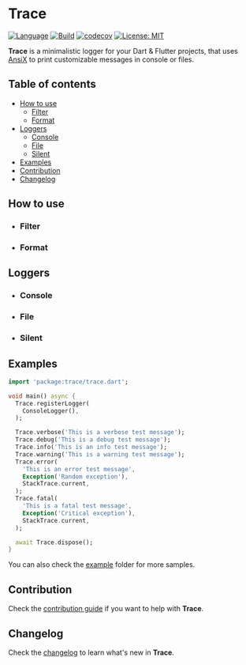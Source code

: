 # Trace

<!-- [![Pub Version](https://img.shields.io/pub/v/ansix?color=blue&logo=dart)](https://pub.dev/packages/trace) -->

[![Language](https://img.shields.io/badge/language-Dart-blue.svg)](https://dart.dev)
[![Build](https://github.com/nikosportolos/trace/actions/workflows/build.yml/badge.svg)](https://github.com/nikosportolos/trace/actions/workflows/build.yml)
[![codecov](https://codecov.io/gh/nikosportolos/trace/branch/main/graph/badge.svg?token=RBU7C1V1UO)](https://codecov.io/gh/nikosportolos/trace)
[![License: MIT](https://img.shields.io/badge/License-MIT-blue.svg)](https://opensource.org/licenses/MIT)

**Trace** is a minimalistic logger for your Dart & Flutter projects, that uses 
[AnsiX](https://pub.dev/ansix) to print customizable messages in console or files. 


## Table of contents

- [How to use](#how-to-use)
  - [Filter](#filter)
  - [Format](#format)
- [Loggers](#loggers)
  - [Console](#console)
  - [File](#file)
  - [Silent](#silent)
- [Examples](#examples)
- [Contribution](#contribution)
- [Changelog](#changelog)


## How to use


- ### Filter


- ### Format


## Loggers

- ### Console

- ### File

- ### Silent
 


## Examples

```dart
import 'package:trace/trace.dart';

void main() async {
  Trace.registerLogger(
    ConsoleLogger(),
  );

  Trace.verbose('This is a verbose test message');
  Trace.debug('This is a debug test message');
  Trace.info('This is an info test message');
  Trace.warning('This is a warning test message');
  Trace.error(
    'This is an error test message',
    Exception('Random exception'),
    StackTrace.current,
  );
  Trace.fatal(
    'This is a fatal test message',
    Exception('Critical exception'),
    StackTrace.current,
  );

  await Trace.dispose();
}
```

You can also check the [example](https://github.com/nikosportolos/trace/tree/main/example) folder for more samples.


## Contribution

Check the [contribution guide](https://github.com/nikosportolos/trace/tree/main/CONTRIBUTING.md)
if you want to help with **Trace**.


## Changelog

Check the [changelog](https://github.com/nikosportolos/trace/tree/main/CHANGELOG.md)
to learn what's new in **Trace**.
